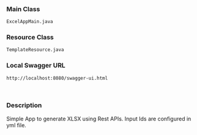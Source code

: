 ### Main Class<br>
```sh
ExcelAppMain.java
```
### Resource Class<br>
```sh
TemplateResource.java
```
### Local Swagger URL<br>
```sh
http://localhost:8080/swagger-ui.html
```
<br>

### Description<br>
Simple App to generate XLSX using Rest APIs. Input Ids are configured in yml file.

